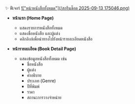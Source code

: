 ✨ ฟีเจอร์
[!["หน้าหนังสือทั้งหมด"](/สกรีนช็อต 2025-09-13 175046.png)](/สกรีนช็อต%202025-09-13%20175046.png)


- **หน้าแรก (Home Page)**
  - แสดงรายการหนังสือทั้งหมด
  - แสดงชื่อหนังสือ และผู้แต่ง
  - คลิกลิงก์เพื่อนำทางไปยังหน้ารายละเอียดหนังสือ





- **หน้ารายละเอียด (Book Detail Page)**
  - แสดงข้อมูลหนังสือทั้งหมด เช่น
    - ชื่อหนังสือ
    - ผู้แต่ง
    - คำอธิบาย
    - ประเภท (Genre)
    - ปีที่พิมพ์
    - ราคา
    - สถานะการวางจำหน่าย